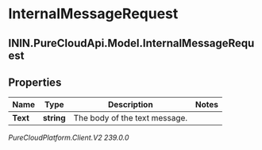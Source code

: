 # InternalMessageRequest

## ININ.PureCloudApi.Model.InternalMessageRequest

## Properties

|Name | Type | Description | Notes|
|------------ | ------------- | ------------- | -------------|
| **Text** | **string** | The body of the text message. | |



_PureCloudPlatform.Client.V2 239.0.0_
